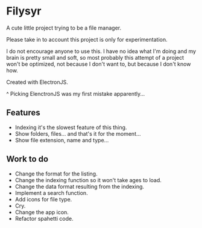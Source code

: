 # Filysyr

A cute little project trying to be a file manager.

Please take in to account this project is only for experimentation.

I do not encourage anyone to use this. I have no idea what I'm doing and my brain is pretty small and soft, so most probably this attempt of a project won't be optimized, not because I don't want to, but because I don't know how.

Created with ElectronJS.

^ Picking ElenctronJS was my first mistake apparently...

## Features

- Indexing it's the slowest feature of this thing.
- Show folders, files... and that's it for the moment...
- Show file extension, name and type...

## Work to do

- Change the format for the listing.
- Change the indexing function so it won't take ages to load.
- Change the data format resulting from the indexing.
- Implement a search function.
- Add icons for file type.
- Cry.
- Change the app icon.
- Refactor spahetti code.
